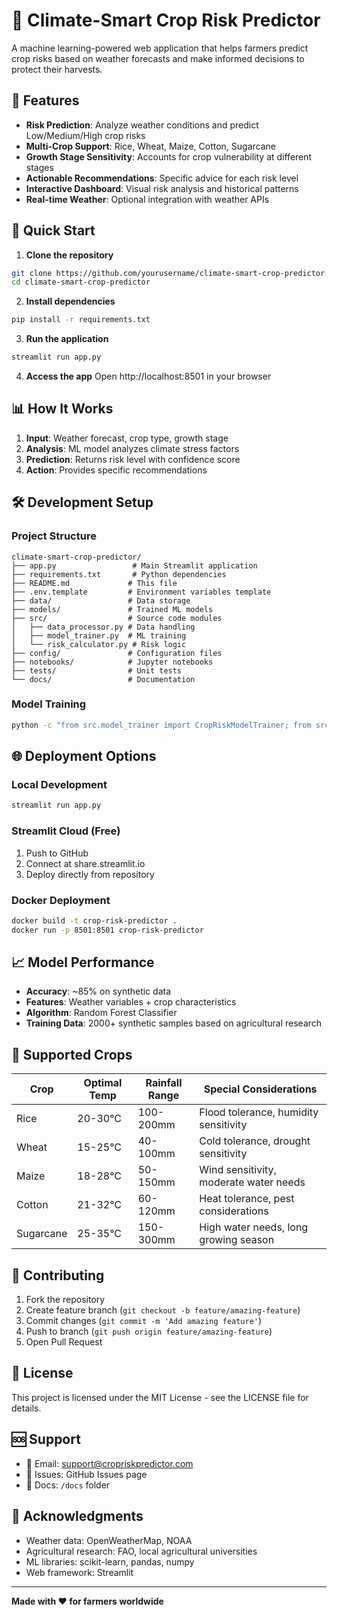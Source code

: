 # 🌾 Climate-Smart Crop Risk Predictor

A machine learning-powered web application that helps farmers predict crop risks based on weather forecasts and make informed decisions to protect their harvests.

## 🎯 Features

- **Risk Prediction**: Analyze weather conditions and predict Low/Medium/High crop risks
- **Multi-Crop Support**: Rice, Wheat, Maize, Cotton, Sugarcane
- **Growth Stage Sensitivity**: Accounts for crop vulnerability at different stages
- **Actionable Recommendations**: Specific advice for each risk level
- **Interactive Dashboard**: Visual risk analysis and historical patterns
- **Real-time Weather**: Optional integration with weather APIs

## 🚀 Quick Start

1. **Clone the repository**
```bash
git clone https://github.com/yourusername/climate-smart-crop-predictor.git
cd climate-smart-crop-predictor
```

2. **Install dependencies**
```bash
pip install -r requirements.txt
```

3. **Run the application**
```bash
streamlit run app.py
```

4. **Access the app**
Open http://localhost:8501 in your browser

## 📊 How It Works

1. **Input**: Weather forecast, crop type, growth stage
2. **Analysis**: ML model analyzes climate stress factors
3. **Prediction**: Returns risk level with confidence score
4. **Action**: Provides specific recommendations

## 🛠️ Development Setup

### Project Structure
```
climate-smart-crop-predictor/
├── app.py                 # Main Streamlit application
├── requirements.txt       # Python dependencies
├── README.md             # This file
├── .env.template         # Environment variables template
├── data/                 # Data storage
├── models/               # Trained ML models
├── src/                  # Source code modules
│   ├── data_processor.py # Data handling
│   ├── model_trainer.py  # ML training
│   └── risk_calculator.py # Risk logic
├── config/               # Configuration files
├── notebooks/            # Jupyter notebooks
├── tests/                # Unit tests
└── docs/                 # Documentation
```

### Model Training
```bash
python -c "from src.model_trainer import CropRiskModelTrainer; from src.data_processor import generate_historical_data; trainer = CropRiskModelTrainer(); df = generate_historical_data(); X, y, cols = trainer.prepare_features(df); trainer.train_models(X, y); trainer.save_model()"
```

## 🌐 Deployment Options

### Local Development
```bash
streamlit run app.py
```

### Streamlit Cloud (Free)
1. Push to GitHub
2. Connect at share.streamlit.io
3. Deploy directly from repository

### Docker Deployment
```bash
docker build -t crop-risk-predictor .
docker run -p 8501:8501 crop-risk-predictor
```

## 📈 Model Performance

- **Accuracy**: ~85% on synthetic data
- **Features**: Weather variables + crop characteristics
- **Algorithm**: Random Forest Classifier
- **Training Data**: 2000+ synthetic samples based on agricultural research

## 🌱 Supported Crops

| Crop | Optimal Temp | Rainfall Range | Special Considerations |
|------|-------------|----------------|----------------------|
| Rice | 20-30°C | 100-200mm | Flood tolerance, humidity sensitivity |
| Wheat | 15-25°C | 40-100mm | Cold tolerance, drought sensitivity |
| Maize | 18-28°C | 50-150mm | Wind sensitivity, moderate water needs |
| Cotton | 21-32°C | 60-120mm | Heat tolerance, pest considerations |
| Sugarcane | 25-35°C | 150-300mm | High water needs, long growing season |

## 🤝 Contributing

1. Fork the repository
2. Create feature branch (`git checkout -b feature/amazing-feature`)
3. Commit changes (`git commit -m 'Add amazing feature'`)
4. Push to branch (`git push origin feature/amazing-feature`)
5. Open Pull Request

## 📄 License

This project is licensed under the MIT License - see the LICENSE file for details.

## 🆘 Support

- 📧 Email: support@cropriskpredictor.com
- 📱 Issues: GitHub Issues page
- 📖 Docs: `/docs` folder

## 🙏 Acknowledgments

- Weather data: OpenWeatherMap, NOAA
- Agricultural research: FAO, local agricultural universities
- ML libraries: scikit-learn, pandas, numpy
- Web framework: Streamlit

---

**Made with ❤️ for farmers worldwide**
